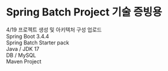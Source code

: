 # Spring Batch Project 기술 증빙용

4/19 프로젝트 생성 및 아키텍처 구성 업로드</br>
Spring Boot 3.4.4 </br>
Spring Batch Starter pack </br>
Java / JDK 17 </br>
DB / MySQL </br>
Maven Project




